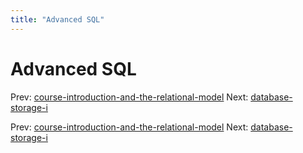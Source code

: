 ```yaml
---
title: "Advanced SQL"
---
```


# Advanced SQL

Prev: [course-introduction-and-the-relational-model](course-introduction-and-the-relational-model.md)
Next: [database-storage-i](database-storage-i.md)

Prev: [course-introduction-and-the-relational-model](course-introduction-and-the-relational-model.md)
Next: [database-storage-i](database-storage-i.md)
